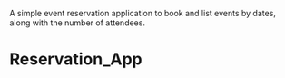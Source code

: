 A simple event reservation application to book and list events by dates, along with the number of attendees.
# Reservation_App
